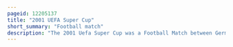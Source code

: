 ```yaml
---
pageid: 12205137
title: "2001 UEFA Super Cup"
short_summary: "Football match"
description: "The 2001 Uefa Super Cup was a Football Match between German Team Bayern Munich and English Team Liverpool on 24 August 2001 at Stade Louis Ii, the annual Uefa Super Cup contested between the Winners of the Uefa Champions League and Uefa Cup. Bayern appeared for the third Time in the super cup their two previous Appearances in 1975 and 1976 were ended in Defeat. Liverpool were appearing in their fourth Super Cup, they won the Competition in 1977, and lost twice in 1978 and 1984."
---
```


